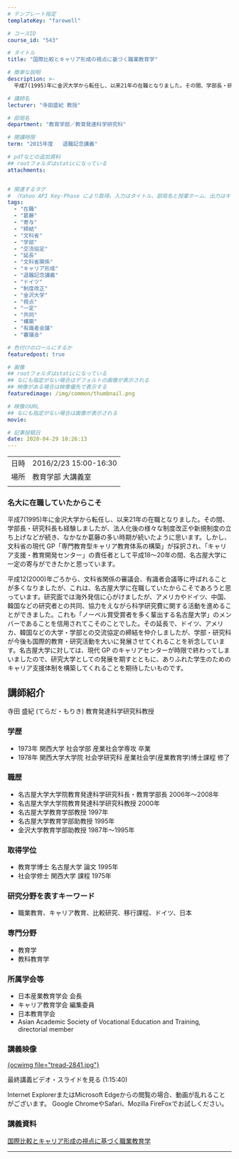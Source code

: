 ```yaml
---
# テンプレート指定
templateKey: "farewell"

# コースID
course_id: "543"

# タイトル
title: "国際比較とキャリア形成の視点に基づく職業教育学"

# 簡単な説明
description: >-
  平成7(1995)年に金沢大学から転任し、以来21年の在職となりました。その間、学部長・研究科長も経験しましたが、法人化後の様々な制度改正や新規制度の立ち上げなどが続き、なかなか葛藤の多い時期が続いたように思います。しかし、文科省の現代 GP「専門教育型キャリア教育体系の構築」が採択され、「キャリア支援・教育開発センター」の責任者として平成18～20年の間、名古屋大学に一定の寄与ができたかと思 ....

# 講師名
lecturer: "寺田盛紀 教授"

# 部局名
department: "教育学部／教育発達科学研究科"

# 開講時限
term: "2015年度	退職記念講義"

# pdfなどの追加資料
## rootフォルダはstaticになっている
attachments:


# 関連するタグ
# （Yahoo API Key-Phase により取得。入力はタイトル、部局名と授業ホーム、出力はキーフレーズ（tags））
tags:
  - "在職"
  - "葛藤"
  - "寄与"
  - "締結"
  - "文科省"
  - "学部"
  - "交流協定"
  - "延長"
  - "文科省関係"
  - "キャリア形成"
  - "退職記念講義"
  - "ドイツ"
  - "制度改正"
  - "金沢大学"
  - "視点"
  - "一定"
  - "共同"
  - "構築"
  - "有識者会議"
  - "審議会"

# 色付けのロールにするか
featuredpost: true

# 画像
## rootフォルダはstaticになっている
## なにも指定がない場合はデフォルトの画像が表示される
## 映像がある場合は映像優先で表示する
featuredimage: /img/common/thumbnail.png

# 映像のURL
## なにも指定がない場合は画像が表示される
movie: 

# 記事投稿日
date: 2020-04-29 18:26:13
---
```


|   |   |
|---|---|
| 日時 | 2016/2/23  15:00-16:30 |
| 場所 | 教育学部 大講義室 |
|   |   |


### 名大に在職していたからこそ

平成7(1995)年に金沢大学から転任し、以来21年の在職となりました。その間、学部長・研究科長も経験しましたが、法人化後の様々な制度改正や新規制度の立ち上げなどが続き、なかなか葛藤の多い時期が続いたように思います。しかし、文科省の現代 GP「専門教育型キャリア教育体系の構築」が採択され、「キャリア支援・教育開発センター」の責任者として平成18～20年の間、名古屋大学に一定の寄与ができたかと思っています。

平成12(2000)年ごろから、文科省関係の審議会、有識者会議等に呼ばれることが多くなりましたが、これは、名古屋大学に在職していたからこそであろうと思っています。研究面では海外発信に心がけましたが、アメリカやドイツ、中国、韓国などの研究者との共同、協力をえながら科学研究費に関する活動を進めることができました。これも「ノーベル賞受賞者を多く輩出する名古屋大学」のメンバーであることを信用されてこそのことでした。その延長で、ドイツ、アメリカ、韓国などの大学・学部との交流協定の締結を仲介しましたが、学部・研究科が今後も国際的教育・研究活動を大いに発展させてくれることを祈念しています。名古屋大学に対しては、現代 GP のキャリアセンターが時限で終わってしまいましたので、研究大学としての発展を期すとともに、ありふれた学生のためのキャリア支援体制を構築してくれることを期待したいものです。


## 講師紹介

寺田 盛紀 (てらだ・もりき) 教育発達科学研究科教授

### 学歴

* 1973年 関西大学 社会学部 産業社会学専攻 卒業
* 1978年 関西大学大学院 社会学研究科 産業社会学(産業教育学)博士課程 修了

### 職歴

* 名古屋大学大学院教育発達科学研究科長・教育学部長 2006年〜2008年
* 名古屋大学大学院教育発達科学研究科教授 2000年
* 名古屋大学教育学部教授 1997年
* 名古屋大学教育学部助教授 1995年
* 金沢大学教育学部助教授 1987年〜1995年

### 取得学位

* 教育学博士 名古屋大学 論文 1995年
* 社会学修士 関西大学 課程 1975年

### 研究分野を表すキーワード

* 職業教育、キャリア教育、比較研究、移行課程、ドイツ、日本

### 専門分野

* 教育学
* 教科教育学

### 所属学会等

* 日本産業教育学会 会長
* キャリア教育学会 編集委員
* 日本教育学会
* Asian Academic Society of Vocational Education and Training, directorial member


### 講義映像

[{ocwimg file="tread-2841.jpg"}](https://nuvideo.media.nagoya-u.ac.jp/embed/d84af5fc60996ee050ca7c4b01874d6fdbf40e76)

最終講義ビデオ・スライドを見る (1:15:40)

Internet ExplorerまたはMicrosoft Edgeからの閲覧の場合、動画が乱れることがございます。
Google ChromeやSafari、Mozilla FireFoxでお試しください。


### 講義資料

[国際比較とキャリア形成の視点に基づく職業教育学](https://ocw.nagoya-u.jp/files/543/terada_moriki2.pdf) 

-----